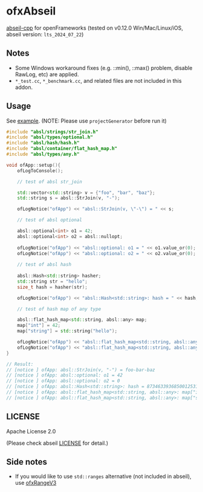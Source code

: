 # ofxAbseil

[abseil-cpp](https://github.com/abseil/abseil-cpp) for openFrameworks (tested on v0.12.0 Win/Mac/Linux/iOS, abseil version: `lts_2024_07_22`)

## Notes

- Some Windows workaround fixes (e.g. ::min(), ::max() problem, disable RawLog, etc) are applied.
- `*_test.cc`, `*_benchmark.cc`, and related files are not included in this addon.

## Usage

See [example](example). (NOTE: Please use `projectGenerator` before run it)

```cpp
#include "absl/strings/str_join.h"
#include "absl/types/optional.h"
#include "absl/hash/hash.h"
#include "absl/container/flat_hash_map.h"
#include "absl/types/any.h"

void ofApp::setup(){
    ofLogToConsole();

    // test of absl str_join

    std::vector<std::string> v = {"foo", "bar", "baz"};
    std::string s = absl::StrJoin(v, "-");

    ofLogNotice("ofApp") << "absl::StrJoin(v, \"-\") = " << s;

    // test of absl optional

    absl::optional<int> o1 = 42;
    absl::optional<int> o2 = absl::nullopt;
    
    ofLogNotice("ofApp") << "absl::optional: o1 = " << o1.value_or(0);
    ofLogNotice("ofApp") << "absl::optional: o2 = " << o2.value_or(0);
    
    // test of absl hash
    
    absl::Hash<std::string> hasher;
    std::string str = "hello";
    size_t hash = hasher(str);

    ofLogNotice("ofApp") << "absl::Hash<std::string>: hash = " << hash;

    // test of hash map of any type

    absl::flat_hash_map<std::string, absl::any> map;
    map["int"] = 42;
    map["string"] = std::string("hello");

    ofLogNotice("ofApp") << "absl::flat_hash_map<std::string, absl::any>: map[\"int\"] = " << absl::any_cast<int>(map["int"]);
    ofLogNotice("ofApp") << "absl::flat_hash_map<std::string, absl::any>: map[\"string\"] = " << absl::any_cast<std::string>(map["string"]);
}

// Result:
// [notice ] ofApp: absl::StrJoin(v, "-") = foo-bar-baz
// [notice ] ofApp: absl::optional: o1 = 42
// [notice ] ofApp: absl::optional: o2 = 0
// [notice ] ofApp: absl::Hash<std::string>: hash = 8734633936850012531
// [notice ] ofApp: absl::flat_hash_map<std::string, absl::any>: map["int"] = 42
// [notice ] ofApp: absl::flat_hash_map<std::string, absl::any>: map["string"] = hello
```

## LICENSE

Apache License 2.0

(Please check abseil [LICENSE](https://github.com/abseil/abseil-cpp/blob/master/LICENSE) for detail.)

## Side notes

- If you would like to use `std::ranges` alternative (not included in abseil), use [ofxRangeV3](https://github.com/funatsufumiya/ofxRangeV3)
